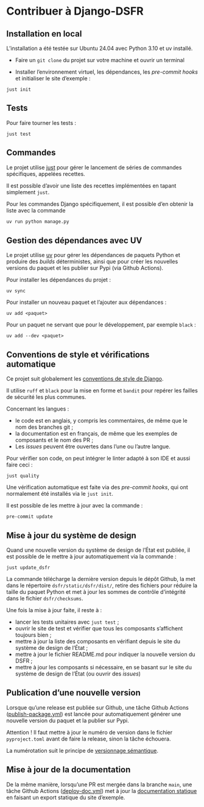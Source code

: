 # Contribuer à Django-DSFR

## Installation en local
L’installation a été testée sur Ubuntu 24.04 avec Python 3.10 et uv installé.

- Faire un `git clone` du projet sur votre machine et ouvrir un terminal

- Installer l’environnement virtuel, les dépendances, les *pre-commit hooks* et initialiser le site d’exemple :
```{ .bash }
just init
```

## Tests

Pour faire tourner les tests :

```{ .bash }
just test
```

## Commandes
Le projet utilise [just](https://just.systems/) pour gérer le lancement de séries de commandes spécifiques, appelées recettes.

Il est possible d’avoir une liste des recettes implémentées en tapant simplement `just`.

Pour les commandes Django spécifiquement, il est possible d’en obtenir la liste avec la commande

```sh
uv run python manage.py
```

## Gestion des dépendances avec UV

Le projet utilise [uv](https://docs.astral.sh/uv/) pour gérer les dépendances de paquets Python et produire des *builds* déterministes, ainsi que pour créer les nouvelles versions du paquet et les publier sur Pypi (via Github Actions).

Pour installer les dépendances du projet :

```{ .bash }
uv sync
```

Pour installer un nouveau paquet et l’ajouter aux dépendances :

```{ .bash }
uv add <paquet>
```

Pour un paquet ne servant que pour le développement, par exemple `black` :

```{ .bash }
uv add --dev <paquet>
```

## Conventions de style et vérifications automatique

Ce projet suit globalement les [conventions de style de Django](https://docs.djangoproject.com/en/dev/internals/contributing/writing-code/coding-style/).

Il utilise `ruff` et `black` pour la mise en forme et `bandit` pour repérer les failles de sécurité les plus communes.

Concernant les langues :

- le code est en anglais, y compris les commentaires, de même que le nom des branches git ;
- la documentation est en français, de même que les exemples de composants et le nom des PR ;
- Les *issues* peuvent être ouvertes dans l’une ou l’autre langue.

Pour vérifier son code, on peut intégrer le linter adapté à son IDE et aussi faire ceci :

```{ .bash }
just quality
```

Une vérification automatique est faite via des *pre-commit hooks*, qui ont normalement été installés via le `just init`.

Il est possible de les mettre à jour avec la commande :

```{ .bash }
pre-commit update
```

## Mise à jour du système de design

Quand une nouvelle version du système de design de l’État est publiée, il est possible de le mettre à jour automatiquement via la commande :

```{ .bash }
just update_dsfr
```

La commande télécharge la dernière version depuis le dépôt Github, la met dans le répertoire `dsfr/static/dsfr/dist/`, retire des fichiers pour réduire la taille du paquet Python et met à jour les sommes de contrôle d’intégrité dans le fichier `dsfr/checksums`.

Une fois la mise à jour faite, il reste à :

- lancer les tests unitaires avec `just test` ;
- ouvrir le site de test et vérifier que tous les composants s’affichent toujours bien ;
- mettre à jour la liste des composants en vérifiant depuis le site du système de design de l’État ;
- mettre à jour le fichier README.md pour indiquer la nouvelle version du DSFR ;
- mettre à jour les composants si nécessaire, en se basant sur le site du système de design de l’État (ou ouvrir des *issues*)

## Publication d’une nouvelle version

Lorsque qu’une release est publiée sur Github, une tâche Github Actions ([publish-package.yml](https://github.com/numerique-gouv/django-dsfr/blob/main/.github/workflows/publish-package.yml)) est lancée pour automatiquement générer une nouvelle version du paquet et la publier sur Pypi.

Attention ! Il faut mettre à jour le numéro de version dans le fichier `pyproject.toml` avant de faire la release, sinon la tâche échouera.

La numérotation suit le principe de [versionnage sémantique](https://semver.org/).

## Mise à jour de la documentation

De la même manière, lorsqu’une PR est mergée dans la branche `main`, une tâche Github Actions ([deploy-doc.yml](https://github.com/numerique-gouv/django-dsfr/blob/main/.github/workflows/deploy-doc.yml)) met à jour la [documentation statique](https://numerique-gouv.github.io/django-dsfr/) en faisant un export statique du site d’exemple.
